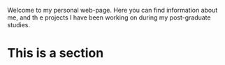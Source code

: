 

Welcome to my personal web-page. Here you can find information about me, and th e projects I have been working on during my post-graduate studies.

# This is a section